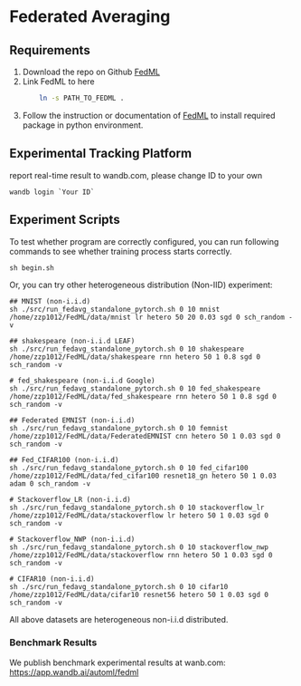# Federated Averaging

## Requirements

1. Download the repo on Github [FedML](https://github.com/FedML-AI/FedML)
2. Link FedML to here
    ```bash
        ln -s PATH_TO_FEDML .
    ```
3. Follow the instruction or documentation of [FedML](https://github.com/FedML-AI/FedML) to install required package in python environment.

## Experimental Tracking Platform 

report real-time result to wandb.com, please change ID to your own

```
wandb login `Your ID`
```

## Experiment Scripts

To test whether program are correctly configured, you can run following commands to see whether training process starts correctly.

```
sh begin.sh
```

Or, you can try other heterogeneous distribution (Non-IID) experiment:
``` 
## MNIST (non-i.i.d)
sh ./src/run_fedavg_standalone_pytorch.sh 0 10 mnist /home/zzp1012/FedML/data/mnist lr hetero 50 20 0.03 sgd 0 sch_random -v

## shakespeare (non-i.i.d LEAF)
sh ./src/run_fedavg_standalone_pytorch.sh 0 10 shakespeare /home/zzp1012/FedML/data/shakespeare rnn hetero 50 1 0.8 sgd 0 sch_random -v

# fed_shakespeare (non-i.i.d Google)
sh ./src/run_fedavg_standalone_pytorch.sh 0 10 fed_shakespeare /home/zzp1012/FedML/data/fed_shakespeare rnn hetero 50 1 0.8 sgd 0 sch_random -v

## Federated EMNIST (non-i.i.d)
sh ./src/run_fedavg_standalone_pytorch.sh 0 10 femnist /home/zzp1012/FedML/data/FederatedEMNIST cnn hetero 50 1 0.03 sgd 0 sch_random -v

## Fed_CIFAR100 (non-i.i.d)
sh ./src/run_fedavg_standalone_pytorch.sh 0 10 fed_cifar100 /home/zzp1012/FedML/data/fed_cifar100 resnet18_gn hetero 50 1 0.03 adam 0 sch_random -v

# Stackoverflow_LR (non-i.i.d)
sh ./src/run_fedavg_standalone_pytorch.sh 0 10 stackoverflow_lr /home/zzp1012/FedML/data/stackoverflow lr hetero 50 1 0.03 sgd 0 sch_random -v

# Stackoverflow_NWP (non-i.i.d)
sh ./src/run_fedavg_standalone_pytorch.sh 0 10 stackoverflow_nwp /home/zzp1012/FedML/data/stackoverflow rnn hetero 50 1 0.03 sgd 0 sch_random -v
 
# CIFAR10 (non-i.i.d) 
sh ./src/run_fedavg_standalone_pytorch.sh 0 10 cifar10 /home/zzp1012/FedML/data/cifar10 resnet56 hetero 50 1 0.03 sgd 0 sch_random -v
```

All above datasets are heterogeneous non-i.i.d distributed.

### Benchmark Results
We publish benchmark experimental results at wanb.com: \
https://app.wandb.ai/automl/fedml
